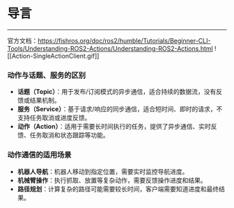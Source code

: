 # 导言
---
官方文档：https://fishros.org/doc/ros2/humble/Tutorials/Beginner-CLI-Tools/Understanding-ROS2-Actions/Understanding-ROS2-Actions.html
![[Action-SingleActionClient.gif]]
### **动作与话题、服务的区别**
- **话题（Topic）**：用于发布/订阅模式的异步通信，适合持续的数据流，没有反馈或结果机制。
- **服务（Service）**：基于请求/响应的同步通信，适合短时间、即时的请求，不支持任务取消或进度反馈。
- **动作（Action）**：适用于需要长时间执行的任务，提供了异步通信、实时反馈、任务取消和状态跟踪等功能。

### **动作通信的适用场景**
- **机器人导航**：机器人移动到指定位置，需要实时监控导航进度。
- **机械臂操作**：执行抓取、放置等复杂动作，需要反馈操作进度和结果。
- **路径规划**：计算复杂的路径可能需要较长时间，客户端需要知道进度和最终结果。
<br>













